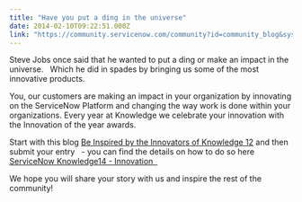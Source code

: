 ```yaml
---
title: "Have you put a ding in the universe"
date: 2014-02-10T09:22:51.000Z
link: "https://community.servicenow.com/community?id=community_blog&sys_id=283eea6ddbd0dbc01dcaf3231f961901"
---
```

<p>Steve Jobs once said that he wanted to put a ding or make an impact in the universe.   Which he did in spades by bringing us some of the most innovative products.   </p><p>You, our customers are making an impact in your organization by innovating on the ServiceNow Platform and changing the way work is done within your organizations. Every year at Knowledge we celebrate your innovation with the Innovation of the year awards.</p><p></p><p>Start with this blog <a title="Be Inspired by the Innovators of Knowledge 12" __default_attr="1781" __jive_macro_name="blogpost" class="jive_macro jive_macro_blogpost" data-orig-content="Be Inspired by the Innovators of Knowledge 12" href="/community?id=community_blog&sys_id=7a8c2ae1dbd0dbc01dcaf3231f9619a7">Be Inspired by the Innovators of Knowledge 12</a> and then submit your entry   - you can find the details on how to do so here   <a href="https://knowledge.servicenow.com/awards.html" title="https://knowledge.servicenow.com/awards.html">ServiceNow Knowledge14 - Innovation   </a></p><p></p><p>We hope you will share your story with us and inspire the rest of the community!</p>